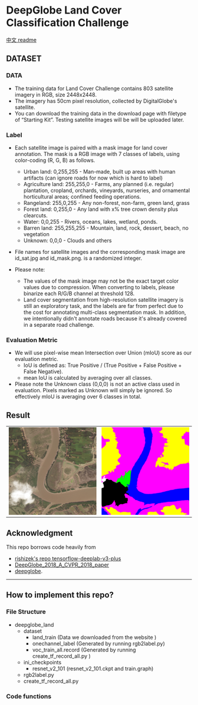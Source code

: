 # DeepGlobe Land Cover Classification Challenge
 [中文 readme](https://github.com/GeneralLi95/deepglobe_land_cover_classification_with_deeplabv3plus/blob/master/readme_ch.md)
## DATASET
### DATA
* The training data for Land Cover Challenge contains 803 satellite imagery in RGB, size 2448x2448.
* The imagery has 50cm pixel resolution, collected by DigitalGlobe's satellite.
* You can download the training data in the download page with filetype of “Starting Kit”. Testing satellite images will be will be uploaded later.

### Label
* Each satellite image is paired with a mask image for land cover annotation. The mask is a RGB image with 7 classes of labels, using color-coding (R, G, B) as follows.
    * Urban land: 0,255,255 - Man-made, built up areas with human artifacts (can ignore roads for now which is hard to label)
    * Agriculture land: 255,255,0 - Farms, any planned (i.e. regular) plantation, cropland, orchards, vineyards, nurseries, and ornamental horticultural areas; confined feeding operations.
    * Rangeland: 255,0,255 - Any non-forest, non-farm, green land, grass
    * Forest land: 0,255,0 - Any land with x% tree crown density plus clearcuts.
    * Water: 0,0,255 - Rivers, oceans, lakes, wetland, ponds.
    * Barren land: 255,255,255 - Mountain, land, rock, dessert, beach, no vegetation
    * Unknown: 0,0,0 - Clouds and others
* File names for satellite images and the corresponding mask image are id_sat.jpg and id_mask.png. <id> is a randomized integer.

* Please note:
    * The values of the mask image may not be the exact target color values due to compression. When converting to labels, please binarize each R/G/B channel at threshold 128.
    * Land cover segmentation from high-resolution satellite imagery is still an exploratory task, and the labels are far from perfect due to the cost for annotating multi-class segmentation mask. In addition, we intentionally didn't annotate roads because it's already covered in a separate road challenge.

### Evaluation Metric
* We will use pixel-wise mean Intersection over Union (mIoU) score as our evaluation metric.
    * IoU is defined as: True Positive / (True Positive + False Positive + False Negative).
    * mean IoU is calculated by averaging over all classes.
* Please note the Unknown class (0,0,0) is not an active class used in evaluation. Pixels marked as Unknown will simply be ignored. So effectively mIoU is averaging over 6 classes in total.


## Result
<table border=0>
<tr>
    <td>
        <img src="/img/6399_sat.jpg" border=0 margin=1 width=512>
    </td>
    <td>
        <img src="/img/6399_mask.png" border=0 margin=1 width=512>
    </td>
</tr>
</table>

## Acknowledgment
This repo borrows code heavily from
- [rishizek's repo tensorflow-deeplab-v3-plus](https://github.com/rishizek/tensorflow-deeplab-v3-plus)
- [DeepGlobe_2018_A_CVPR_2018_paper](http://openaccess.thecvf.com/content_cvpr_2018_workshops/w4/html/Demir_DeepGlobe_2018_A_CVPR_2018_paper.html)
- [deepglobe](http://deepglobe.org/).

---

## How to implement this repo?

### File Structure
* deepglobe_land
  * dataset
    * land_train  (Data we downloaded from the website )
    * onechannel_label (Generated by running rgb2label.py)
    * voc_train_all.record (Generated by running create_tf_record_all.py )
  * ini_checkpoints
    * resnet_v2_101  (resnet_v2_101.ckpt and train.graph)
  * rgb2label.py
  * create_tf_record_all.py


### Code functions
